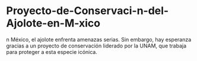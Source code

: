 # Proyecto-de-Conservaci-n-del-Ajolote-en-M-xico
n México, el ajolote enfrenta amenazas serias. Sin embargo, hay esperanza gracias a un proyecto de conservación liderado por la UNAM, que trabaja para proteger a esta especie icónica. 
